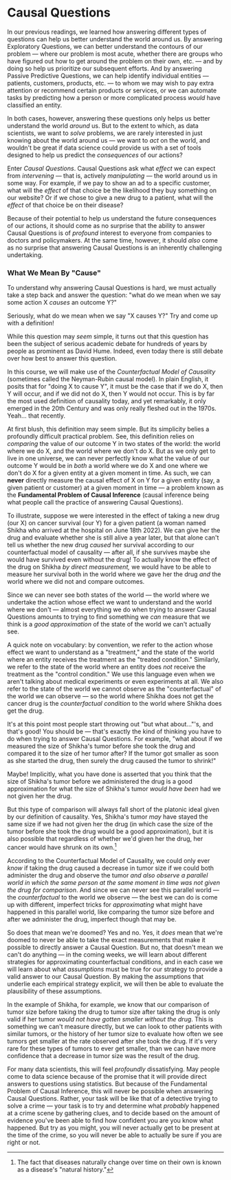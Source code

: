 # Causal Questions

In our previous readings, we learned how answering different types of questions can help us better understand the world around us. By answering Exploratory Questions, we can better understand the contours of our problem — where our problem is most acute, whether there are groups who have figured out how to get around the problem on their own, etc. — and by doing so help us prioritize our subsequent efforts. And by answering Passive Predictive Questions, we can help identify individual entities — patients, customers, products, etc. — to whom we may wish to pay extra attention or recommend certain products or services, or we can automate tasks by predicting how a person or more complicated process *would* have classified an entity.

In both cases, however, answering these questions only helps us better understand the world *around* us. But to the extent to which, as data scientists, we want to *solve* problems, we are rarely interested in just knowing about the world around us — we want to *act* on the world, and wouldn't be great if data science could provide us with a set of tools designed to help us predict the *consequences* of our actions?

Enter *Causal Questions*. Causal Questions ask what *effect* we can expect from *intervening* — that is, actively *manipulating* — the world around us in some way. For example, if we pay to show an ad to a specific customer, what will the *effect* of that choice be the likelihood they buy something on our website? Or if we chose to give a new drug to a patient, what will the *effect* of that choice be on their disease?

Because of their potential to help us understand the future consequences of our actions, it should come as no surprise that the ability to answer Causal Questions is of *profound* interest to everyone from companies to doctors and policymakers. At the same time, however, it should *also* come as no surprise that answering Causal Questions is an inherently challenging undertaking.

### What We Mean By "Cause"

To understand why answering Causal Questions is hard, we must actually take a step back and answer the question: "what do we mean when we say some action X *causes* an outcome Y?"

Seriously, what do we mean when we say "X causes Y?" Try and come up with a definition!

While this question may *seem* simple, it turns out that this question has been the subject of serious academic debate for hundreds of years by people as prominent as David Hume. Indeed, even today there is still debate over how best to answer this question.

In this course, we will make use of the *Counterfactual Model of Causality* (sometimes called the Neyman-Rubin causal model). In plain English, it posits that for "doing X to cause Y", it must be the case that if we do X, then Y will occur, and if we did not do X, then Y would not occur. This is by far the most used definition of causality today, and yet remarkably, it only emerged in the 20th Century and was only really fleshed out in the 1970s. Yeah... that recently.

At first blush, this definition may seem simple. But its simplicity belies a profoundly difficult practical problem. See, this definition relies on *comparing* the value of our outcome Y in two states of the world: the world where we do X, and the world where we don't do X. But as we only get to live in one universe, we can never perfectly know what the value of our outcome Y would be in *both* a world where we do X and one where we don't do X for a given entity at a given moment in time. As such, we can **never** directly measure the causal effect of X on Y for a given entity (say, a given patient or customer) at a given moment in time — a problem known as the **Fundamental Problem of Causal Inference** (causal inference being what people call the practice of answering Causal Questions).

To illustrate, suppose we were interested in the effect of taking a new drug (our X) on cancer survival (our Y)  for a given patient (a woman named Shikha who arrived at the hospital on June 18th 2022). We can give her the drug and evaluate whether she is still alive a year later, but that alone can't tell us whether the new drug *caused* her survival according to our counterfactual model of causality — after all, if she survives maybe she would have survived even without the drug! To actually know the effect of the drug on Shikha *by direct measurement,* we would have to be able to measure her survival both in the world where we gave her the drug *and* the world where we did not and compare outcomes.

Since we can never see both states of the world — the world where we undertake the action whose effect we want to understand and the world where we don't — almost everything we do when trying to answer Causal Questions amounts to trying to find something we *can* measure that we think is a *good approximation* of the state of the world we can't actually see.

A quick note on vocabulary: by convention, we refer to the action whose effect we want to understand as a "treatment," and the state of the world where an entity receives the treatment as the "treated condition." Similarly, we refer to the state of the world where an entity does *not* receive the treatment as the "control condition." We use this language even when we aren't talking about medical experiments or even experiments at all. We also refer to the state of the world we cannot observe as the "counterfactual" of the world we can observe — so the world where Shikha does not get the cancer drug is the *counterfactual condition* to the world where Shikha does get the drug.

It's at this point most people start throwing out "but what about..."'s, and that's good! You should be — that's exactly the kind of thinking you have to do when trying to answer Causal Questions. For example, "what about if we measured the size of Shikha's tumor before she took the drug and compared it to the size of her tumor after? If the tumor got smaller as soon as she started the drug, then surely the drug caused the tumor to shrink!"

Maybe! Implicitly, what you have done is asserted that you think that the size of Shikha's tumor before we administered the drug is a good approximation for what the size of Shikha's tumor *would have been* had we not given her the drug.

But this type of comparison will always fall short of the platonic ideal given by our definition of causality. Yes, Shikha's tumor *may* have stayed the same size if we had not given her the drug (in which case the size of the tumor before she took the drug would be a good approximation), but it is also possible that regardless of whether we'd given her the drug, her cancer would have shrunk on its own.[^natural_history]

[^natural_history]: The fact that diseases naturally change over time on their own is known as a disease's "natural history."

According to the Counterfactual Model of Causality, we could only ever *know* if taking the drug caused a decrease in tumor size if we could both administer the drug and observe the tumor *and also observe a parallel world in which the same person at the same moment in time was not given the drug for comparison*. And since we can never see this parallel world — the *counterfactual* to the world we observe — the best we can do is come up with different, imperfect tricks for *approximating* what might have happened in this parallel world, like comparing the tumor size before and after we administer the drug, imperfect though that may be.

So does that mean we're doomed? Yes and no. Yes, it *does* mean that we're doomed to never be able to take the exact measurements that make it possible to directly answer a Causal Question. But no, that doesn't mean we can't do anything — in the coming weeks, we will learn about different strategies for approximating counterfactual conditions, and in each case we will learn about what *assumptions* must be true for our strategy to provide a valid answer to our Causal Question. By making the assumptions that underlie each empirical strategy explicit, we will then be able to evaluate the plausibility of these assumptions.

In the example of Shikha, for example, we know that our comparison of tumor size before taking the drug to tumor size after taking the drug is only valid if her tumor *would not have gotten smaller without the drug*. This is something we can't measure directly, but we can look to other patients with similar tumors, or the history of her tumor size to evaluate how often we see tumors get smaller at the rate observed after she took the drug. If it's very rare for these types of tumors to ever get smaller, than we can have more confidence that a decrease in tumor size was the result of the drug.

For many data scientists, this will feel *profoundly* dissatisfying. May people come to data science because of the promise that it will provide direct answers to questions using statistics. But because of the Fundamental Problem of Causal Inference, this will never be possible when answering Causal Questions. Rather, your task will be like that of a detective trying to solve a crime — your task is to try and determine what *probably* happened at a crime scene by gathering clues, and to decide based on the amount of evidence you've been able to find how confident you are you know what happened. But try as you might, you will never actually get to be present at the time of the crime, so you will never be able to actually be sure if you are right or not.
